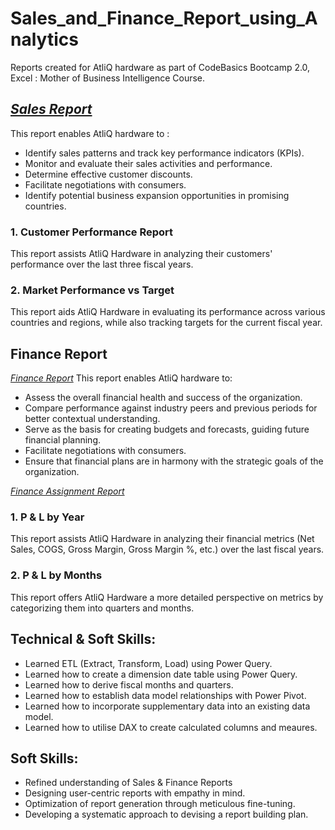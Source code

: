 # Sales_and_Finance_Report_using_Analytics

Reports created for AtliQ hardware as part of CodeBasics Bootcamp 2.0, Excel : Mother of Business Intelligence Course.

## _[Sales Report](https://github.com/Sybharath/Excel-Sales-and-Finance-Report/blob/main/Sales_Report.pdf)_
This report enables AtliQ hardware to :   
* Identify sales patterns and track key performance indicators (KPIs).
* Monitor and evaluate their sales activities and performance.
* Determine effective customer discounts.
* Facilitate negotiations with consumers.
* Identify potential business expansion opportunities in promising countries.

### 1. Customer Performance Report 
This report assists AtliQ Hardware in analyzing their customers' performance over the last three fiscal years.

### 2. Market Performance vs Target
This report aids AtliQ Hardware in evaluating its performance across various countries and regions, while also tracking targets for the current fiscal year.

## Finance Report
_[Finance Report](https://github.com/Sybharath/Excel-Sales-and-Finance-Report/blob/main/Finance_Report.pdf)_
This report enables AtliQ hardware to:
* Assess the overall financial health and success of the organization.
* Compare performance against industry peers and previous periods for better contextual   understanding.
* Serve as the basis for creating budgets and forecasts, guiding future financial planning.
* Facilitate negotiations with consumers.
* Ensure that financial plans are in harmony with the strategic goals of the organization.

_[Finance Assignment Report](https://github.com/Sybharath/Excel-Sales-and-Finance-Report/blob/main/Finance_Assignment_Report.pdf)_
### 1. P & L by Year  
This report assists AtliQ Hardware in analyzing their financial metrics (Net Sales, COGS, Gross Margin, Gross Margin %, etc.) over the last fiscal years.

### 2. P & L by Months
This report offers AtliQ Hardware a more detailed perspective on metrics by categorizing them into quarters and months.

## Technical & Soft Skills:
- 	Learned ETL (Extract, Transform, Load) using Power Query.
- 	Learned how to create a dimension date table using Power Query.
- 	Learned how to derive fiscal months and quarters.
- 	Learned how to establish data model relationships with Power Pivot.
- 	Learned how to incorporate supplementary data into an existing data model.
- 	Learned how to utilise DAX to create calculated columns and meaures.

## Soft Skills:
- 	Refined understanding of Sales & Finance Reports
- 	Designing user-centric reports with empathy in mind.
- 	Optimization of report generation through meticulous fine-tuning.
- 	Developing a systematic approach to devising a report building plan.
